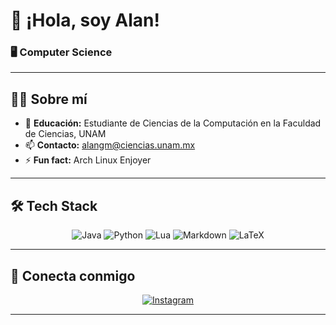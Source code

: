 # 👋 ¡Hola, soy Alan!

### 🖥️ Computer Science

---

## 🧑‍💻 Sobre mí

- 📖 **Educación:** Estudiante de Ciencias de la Computación en la Faculdad de
  Ciencias, UNAM
- 📫 **Contacto:** alangm@ciencias.unam.mx
- ⚡ **Fun fact:** Arch Linux Enjoyer

---

## 🛠️ Tech Stack

<div align="center">

![Java](https://img.shields.io/badge/-Java-007396?style=for-the-badge&logo=java&logoColor=white)
![Python](https://img.shields.io/badge/-Python-3776AB?style=for-the-badge&logo=python&logoColor=white)
![Lua](https://img.shields.io/badge/-Lua-2C2D72?style=for-the-badge&logo=lua&logoColor=white)
![Markdown](https://img.shields.io/badge/-Markdown-000000?style=for-the-badge&logo=markdown&logoColor=white)
![LaTeX](https://img.shields.io/badge/-LaTeX-008080?style=for-the-badge&logo=latex&logoColor=white)

</div>

---

## 🔗 Conecta conmigo

<div align="center">

[![Instagram](https://img.shields.io/badge/-Instagram-E4405F?style=for-the-badge&logo=instagram&logoColor=white&link=https://www.instagram.com/alan_garmor)](https://www.instagram.com/alan_garmor)

</div>

---
